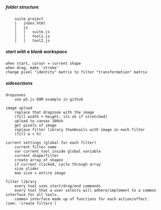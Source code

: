 ##### folder structure

		suite project
		|	index.html
		|	js
		|	|	suite.js
		|	|	tool1.js
		|	|	tool2.js

##### start with a blank workspace

	when start, cursor = current shape
	when drag, make 'stroke'
	change pixel "identity" matrix to filter "transformation" matrix 

##### sidesections

	dropzones
		use p5.js DOM example in github

	image upload 
		replace that dropzone with the image
		(fill width + height, its ok if stretched) 
		upload to canvas 100vh
		get pixels of image 
		replace filter library thumbnails with image in each filter
		(fill w + h)

	current settings (global for each filter)
		current filter name
		var current_tool inside global variable
		current shape/filter 
		create array of shapes
		if current clicked, cycle through array
		size slider
		max size = entire image	

	filter library
		every tool uses start/drag/end commands
		every tool that a user selects will adhere/implement to a common interface for all tools.
		common interface made up of functions for each action/effect. (see: 'create filters')

		

